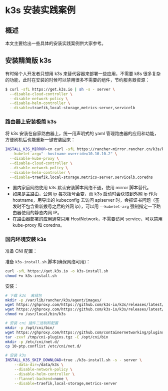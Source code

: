 # k3s 安装实践案例

## 概述

本文主要给出一些具体的安装实践案例供大家参考。

## 安装精简版 k3s

有时候个人开发者只想用 k3s 来替代容器来部署一些应用，不需要 k8s 很多复杂的功能，此时在安装的时候可以禁用很多不需要的组件，节约服务器资源：

```bash
$ curl -sfL https://get.k3s.io | sh -s - server \
  --disable-cloud-controller \
  --disable-network-policy \
  --disable-helm-controller \
  --disable=traefik,local-storage,metrics-server,servicelb
```

### 路由器上安装极简 k3s

将 k3s 安装在自家路由器上，统一用声明式的 yaml 管理路由器的应用和功能，方便刷机后也能重新一键安装回来：

```bash
INSTALL_K3S_MIRROR=cn curl -sfL https://rancher-mirror.rancher.cn/k3s/k3s-install.sh | sh -s - server \
  --kubelet-arg="--hostname-override=10.10.10.2" \
  --disable-kube-proxy \
  --disable-cloud-controller \
  --disable-network-policy \
  --disable-helm-controller \
  --disable=traefik,local-storage,metrics-server,servicelb,coredns
```

* 国内家庭网络使用 k3s 默认安装脚本网络不通，使用 mirror 脚本替代。
* 如果是主路由，公网 ip 每次拨号会变，而 k3s 启动时会获取到外网 ip 作为 hostname，用导出的 kubeconfig 去访问 apiserver 时，会报证书问题（签发时不包含重新拨号之后的外网 ip），可以用 `--kubelet-arg` 强制指定一下路由器使用的静态内网 IP。
* 在路由器部署的应用通常只用 HostNetwork，不需要访问 service，可以禁用 kube-proxy 和 coredns。

### 国内环境安装 k3s

准备 CNI 配置：

<FileBlock showLineNumbers title="10-ptp.conflist" file="cni/ptp.json" />

准备 `k3s-install.sh`  脚本(确保网络可用)：

```bash
curl -sfL https://get.k3s.io -o k3s-install.sh
chmod +x k3s-install.sh
```

安装：

```bash
# 下载 k3s  离线包
mkdir -p /var/lib/rancher/k3s/agent/images/
wget https://ghproxy.com/https://github.com/k3s-io/k3s/releases/latest/download/k3s-airgap-images-amd64.tar -O /var/lib/rancher/k3s/agent/images/k3s-airgap-images-amd64.tar
wget https://ghproxy.com/https://github.com/k3s-io/k3s/releases/latest/download/k3s -O /usr/local/bin/k3s
chmod +x /usr/local/bin/k3s

# 安装 cni 插件二进制和配置
mkdir -p /opt/cni/bin/
wget https://ghproxy.com/https://github.com/containernetworking/plugins/releases/download/v1.3.0/cni-plugins-linux-amd64-v1.3.0.tgz -O /tmp/cni-plugins.tgz
tar -zxvf /tmp/cni-plugins.tgz -C /opt/cni/bin
mkdir -p /etc/cni/net.d/
cp 10-ptp.conflist /etc/cni/net.d/

# 安装 k3s
INSTALL_K3S_SKIP_DOWNLOAD=true ./k3s-install.sh -s - server \
	--data-dir=/data/k3s \
	--disable-network-policy \
	--disable-helm-controller \
	--flannel-backend=none \
	--disable=traefik,local-storage,metrics-server

```
